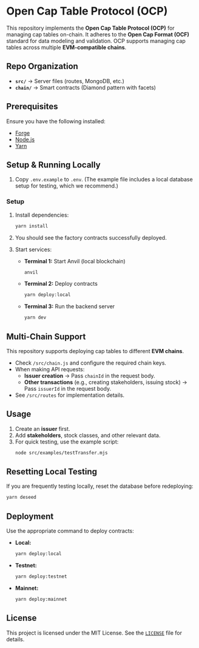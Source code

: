 # Open Cap Table Protocol (OCP)

This repository implements the **Open Cap Table Protocol (OCP)** for managing cap tables on-chain. It adheres to the **Open Cap Format (OCF)** standard for data modeling and validation. OCP supports managing cap tables across multiple **EVM-compatible chains**.

## Repo Organization

-   **`src/`** → Server files (routes, MongoDB, etc.)
-   **`chain/`** → Smart contracts (Diamond pattern with facets)

## Prerequisites

Ensure you have the following installed:

-   [Forge](https://book.getfoundry.sh/)
-   [Node.js](https://nodejs.org/)
-   [Yarn](https://yarnpkg.com/)

## Setup & Running Locally

1. Copy `.env.example` to `.env`. (The example file includes a local database setup for testing, which we recommend.)

### Setup

1. Install dependencies:

    ```sh
    yarn install
    ```

2. You should see the factory contracts successfully deployed.

3. Start services:

    - **Terminal 1:** Start Anvil (local blockchain)

        ```sh
        anvil
        ```

    - **Terminal 2:** Deploy contracts

        ```sh
        yarn deploy:local
        ```

    - **Terminal 3:** Run the backend server
        ```sh
        yarn dev
        ```

## Multi-Chain Support

This repository supports deploying cap tables to different **EVM chains**.

-   Check `/src/chain.js` and configure the required chain keys.
-   When making API requests:
    -   **Issuer creation** → Pass `chainId` in the request body.
    -   **Other transactions** (e.g., creating stakeholders, issuing stock) → Pass `issuerId` in the request body.
-   See `/src/routes` for implementation details.

## Usage

1. Create an **issuer** first.
2. Add **stakeholders**, stock classes, and other relevant data.
3. For quick testing, use the example script:
    ```sh
    node src/examples/testTransfer.mjs
    ```

## Resetting Local Testing

If you are frequently testing locally, reset the database before redeploying:

```sh
yarn deseed
```

## Deployment

Use the appropriate command to deploy contracts:

-   **Local:**
    ```sh
    yarn deploy:local
    ```
-   **Testnet:**
    ```sh
    yarn deploy:testnet
    ```
-   **Mainnet:**
    ```sh
    yarn deploy:mainnet
    ```

## License

This project is licensed under the MIT License. See the [`LICENSE`](LICENSE) file for details.
